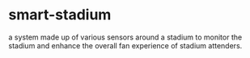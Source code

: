 # smart-stadium
a system made up of various sensors around a stadium to monitor the stadium and enhance the overall fan experience of stadium attenders.
